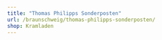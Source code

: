 ```yaml
---
title: "Thomas Philipps Sonderposten"
url: /braunschweig/thomas-philipps-sonderposten/
shop: Kramladen
---
```

